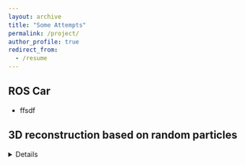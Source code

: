 ```yaml
---
layout: archive
title: "Some Attempts"
permalink: /project/
author_profile: true
redirect_from:
  - /resume
---
```


## ROS Car
- ffsdf


## 3D reconstruction based on random particles
  
  <details> 
  <img src = "/files/Figure_center.png" alt = "figure">
  
  </details>









